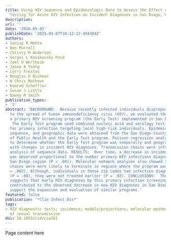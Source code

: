 ```yaml
---
title: Using HIV Sequence and Epidemiologic Data to Assess the Effect of Self-referral
  Testing for Acute HIV Infection on Incident Diagnoses in San Diego, California
description:
url: ''
date: '2016-05-01'
publishDate: '2025-03-07T18:12:12.494304Z'
authors:
- Sanjay R Mehta
- Ben Murrell
- Christy M Anderson
- Sergei L Kosakovsky Pond
- Joel O Wertheim
- Jason A Young
- Lorri Freitas
- Douglas D Richman
- W Chris Mathews
- Konrad Scheffler
- Susan J Little
- Davey M Smith
publication_types:
- '2'
abstract: 'BACKGROUND:  Because recently infected individuals disproportionately contribute
  to the spread of human immunodeficiency virus (HIV), we evaluated the impact of
  a primary HIV screening program (the Early Test) implemented in San Diego. METHODS:
   The Early Test program used combined nucleic acid and serology testing to screen
  for primary infection targeting local high-risk individuals. Epidemiologic, HIV
  sequence, and geographic data were obtained from the San Diego County Department
  of Public Health and the Early Test program. Poisson regression analysis was performed
  to determine whether the Early Test program was temporally and geographically associated
  with changes in incident HIV diagnoses. Transmission chains were inferred by phylogenetic
  analysis of sequence data. RESULTS:  Over time, a decrease in incident HIV diagnoses
  was observed proportional to the number primary HIV infections diagnosed in each
  San Diego region (P < .001). Molecular network analyses also showed that transmission
  chains were more likely to terminate in regions where the program was marketed (P
  = .002). Although, individuals in these zip codes had infection diagnosed earlier
  (P = .08), they were not treated earlier (P = .83). CONCLUSIONS:  These findings
  suggests that early HIV diagnoses by this primary infection screening program probably
  contributed to the observed decrease in new HIV diagnoses in San Diego, and they
  support the expansion and evaluation of similar programs.'
featured: false
publication: '*Clin Infect Dis*'
tags:
- HIV diagnostic tests; incidence; models/projections; molecular epidemiology; prevention
  of sexual transmission
doi: 10.1093/cid/ciw161
---
```


Page content here